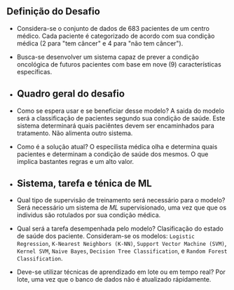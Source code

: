 ## Definição do Desafio

- Considera-se o conjunto de dados de $683$ pacientes de um centro médico. Cada paciente é categorizado de acordo com sua condição médica ($2$ para "tem câncer" e $4$ para "não tem câncer").

- Busca-se desenvolver um sistema capaz de prever a condição oncológica de futuros pacientes com base em nove ($9$) características específicas.

- ## Quadro geral do desafio

- Como se espera usar e se beneficiar desse modelo? A saida do modelo será a classificação de pacientes segundo sua condição de saúde. Este sistema determinará quais paciêntes devem ser encaminhados para tratamento. Não alimenta outro sistema. 

- Como é a solução atual? O especilista médica olha e determina quais pacientes e determinam a condição de saúde dos mesmos. O que implica bastantes regras e um alto valor.

- ## Sistema, tarefa e ténica de ML

- Qual tipo de supervisão de treinamento será necessário para o modelo? Será necessário um sistema de *ML* supervisionado, uma vez que que os individus são rotulados por sua condição médica. 

- Qual será a tarefa desempenhada pelo modelo? Clasificação do estado de saúde dos paciente. Consideram-se os modelos: `Logistic Regression`, `K-Nearest Neighbors (K-NN)`, `Support Vector Machine (SVM)`, `Kernel SVM`, `Naive Bayes`, `Decision Tree Classification`, e `Random Forest Classification`.

- Deve-se utilizar técnicas de aprendizado em lote ou em tempo real? Por lote, uma vez que o banco de dados não é atualizado rápidamente. 
